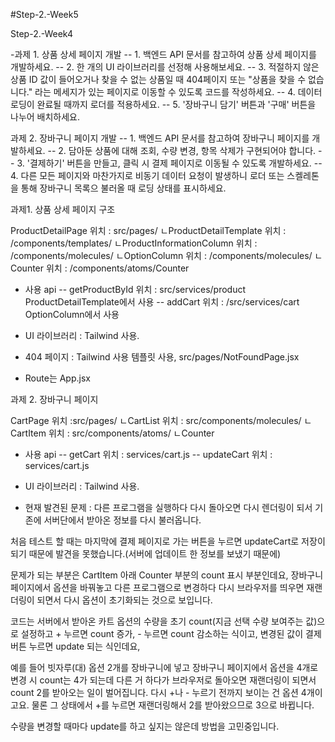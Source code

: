 #Step-2.-Week5

Step-2.-Week4

-과제 1. 상품 상세 페이지 개발
-- 1. 백엔드 API 문서를 참고하여 상품 상세 페이지를 개발하세요.
-- 2. 한 개의 UI 라이브러리를 선정해 사용해보세요.
-- 3. 적절하지 않은 상품 ID 값이 들어오거나 찾을 수 없는 상품일 때 404페이지 또는 "상품을 찾을 수 없습니다." 라는 메세지가 있는 페이지로 이동할 수 있도록 코드를 작성하세요.
-- 4. 데이터 로딩이 완료될 때까지 로더를 적용하세요.
-- 5. '장바구니 담기' 버튼과 '구매' 버튼을 나누어 배치하세요.

과제 2. 장바구니 페이지 개발
-- 1. 백엔드 API 문서를 참고하여 장바구니 페이지를 개발하세요.
-- 2. 담아둔 상품에 대해 조회, 수량 변경, 항목 삭제가 구현되어야 합니다.
-- 3. '결제하기' 버튼을 만들고, 클릭 시 결제 페이지로 이동될 수 있도록 개발하세요.
-- 4. 다른 모든 페이지와 마찬가지로 비동기 데이터 요청이 발생하니 로더 또는 스켈레톤을 통해 장바구니 목록으 불러올 때 로딩 상태를 표시하세요.

과제1. 상품 상세 페이지 구조

ProductDetailPage 위치 : src/pages/
ㄴProductDetailTemplate 위치 : /components/templates/
ㄴProductInformationColumn 위치 : /components/molecules/
ㄴOptionColumn 위치 : /components/molecules/
ㄴCounter 위치 : /components/atoms/Counter

- 사용 api
  -- getProductById 위치 : src/services/product ProductDetailTemplate에서 사용
  -- addCart 위치 : /src/services/cart OptionColumn에서 사용

- UI 라이브러리 : Tailwind 사용.
- 404 페이지 : Tailwind 사용 템플릿 사용, src/pages/NotFoundPage.jsx
- Route는 App.jsx

과제 2. 장바구니 페이지

CartPage 위치 :src/pages/
ㄴCartList 위치 : src/components/molecules/
ㄴCartItem 위치 : src/components/atoms/
ㄴCounter

- 사용 api
  -- getCart 위치 : services/cart.js
  -- updateCart 위치 : services/cart.js

- UI 라이브러리 : Tailwind 사용.

- 현재 발견된 문제 : 다른 프로그램을 실행하다 다시 돌아오면 다시 렌더링이 되서 기존에 서버단에서 받아온 정보를 다시 불러옵니다.

처음 테스트 할 때는 마지막에 결제 페이지로 가는 버튼을 누르면 updateCart로 저장이 되기 때문에 발견을 못했습니다.(서버에 업데이트 한 정보를 보냈기 때문에)

문제가 되는 부분은 CartItem 아래 Counter 부분의 count 표시 부분인데요,
장바구니 페이지에서 옵션을 바꿔놓고 다른 프로그램으로 변경하다 다시 브라우저를 띄우면 재랜더링이 되면서 다시 옵션이 초기화되는 것으로 보입니다.

코드는 서버에서 받아온 카트 옵션의 수량을 초기 count(지금 선택 수량 보여주는 값)으로 설정하고 + 누르면 count 증가, - 누르면 count 감소하는 식이고, 변경된 값이 결제 버튼 누르면 update 되는 식인데요,

예를 들어 빗자루(대) 옵션 2개를 장바구니에 넣고 장바구니 페이지에서 옵션을 4개로 변경 시 count는 4가 되는데 다른 거 하다가 브라우저로 돌아오면 재랜더링이 되면서 count 2를 받아오는 일이 벌어집니다. 다시 +나 - 누르기 전까지 보이는 건 옵션 4개이고요. 물론 그 상태에서 +를 누르면 재랜더링해서 2를 받아왔으므로 3으로 바뀝니다.

수량을 변경할 때마다 update를 하고 싶지는 않은데 방법을 고민중입니다.
